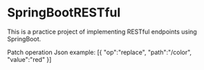 # SpringBootRESTful

This is a practice project of implementing RESTful endpoints using SpringBoot.

Patch operation Json example:
[{
"op":"replace",
"path":"/color",
"value":"red"
}]


